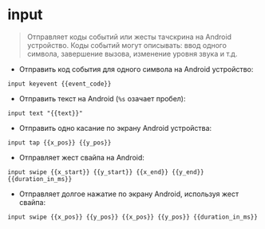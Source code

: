 # input

> Отправляет коды событий или жесты тачскрина на Android устройство.
> Коды событий могут описывать: ввод одного символа, завершение вызова, изменение уровня звука и т.д.

- Отправить код события для одного символа на Android устройство:

`input keyevent {{event_code}}`

- Отправить текст на Android (`%s` озачает пробел):

`input text "{{text}}"`

- Отправить одно касание по экрану Android устройства:

`input tap {{x_pos}} {{y_pos}}`

- Отправляет жест свайпа на Android:

`input swipe {{x_start}} {{y_start}} {{x_end}} {{y_end}} {{duration_in_ms}}`

- Отправляет долгое нажатие по экрану Android, используя жест свайпа:

`input swipe {{x_pos}} {{y_pos}} {{x_pos}} {{y_pos}} {{duration_in_ms}}`
